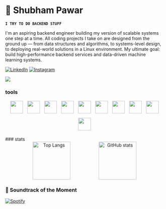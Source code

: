 # 🐹 Shubham Pawar

**`I TRY TO DO BACKEND STUFF `**

I'm an aspiring backend engineer building my version of scalable systems one step at a time. All coding projects I take on are designed from the ground up — from data structures and algorithms, to systems-level design, to deploying real-world solutions in a Linux environment. My ultimate goal: build high-performance backend services and data-driven machine learning systems.

<p align="left">
   <a href="https://www.linkedin.com/in/shubham-pawar-2k04" target="_blank">
      <img alt="LinkedIn" title="Connect on LinkedIn" src="https://img.shields.io/badge/LinkedIn-1A4D8F?style=for-the-badge&logo=linkedin&logoColor=white"/></a>
   <a href="https://www.instagram.com/shubham_2k04/" target="_blank">
      <img alt="Instagram" title="Follow on Instagram" src="https://img.shields.io/badge/Instagram-A81968?style=for-the-badge&logo=instagram&logoColor=white"/></a>
</p>
<!-- External Social Links: Uncomment when needed -->

<!--

<p align="left">

  <a href="https://x.com/YOUR_HANDLE" target="_blank">

    <img alt="Twitter / X" title="Follow on Twitter" src="https://custom-icon-badges.demolab.com/badge/Twitter-000000?style=for-the-badge&logo=x&logoColor=white"/></a>

  <a href="https://www.threads.net/@YOUR_HANDLE" target="_blank">

    <img alt="Threads" title="Follow on Threads" src="https://custom-icon-badges.demolab.com/badge/Threads-000000?style=for-the-badge&logo=threads&logoColor=white"/></a>

  <a href="https://www.facebook.com/YOUR_HANDLE" target="_blank">

    <img alt="Facebook" title="Follow on Facebook" src="https://custom-icon-badges.demolab.com/badge/Facebook-1877F2?style=for-the-badge&logo=facebook&logoColor=white"/></a>

  <a href="https://www.youtube.com/c/YOUR_HANDLE" target="_blank">

    <img alt="YouTube" title="Subscribe to my YouTube" src="https://custom-icon-badges.demolab.com/badge/YouTube-FF0000?style=for-the-badge&logo=youtube&logoColor=white"/></a>

  <a href="https://medium.com/@YOUR_HANDLE" target="_blank">

    <img alt="Medium" title="Follow on Medium" src="https://custom-icon-badges.demolab.com/badge/Medium-00AB6C?style=for-the-badge&logo=medium&logoColor=white"/></a>

  <a href="https://dev.to/YOUR_HANDLE" target="_blank">

    <img alt="Dev.to" title="Follow on Dev.to" src="https://custom-icon-badges.demolab.com/badge/Dev.to-0A0A0A?style=for-the-badge&logo=dev.to&logoColor=white"/></a>

</p>

-->

<img src="https://raw.githubusercontent.com/shubh4m-2k04/shubh4m-2k04/main/output/github-snake-dark.svg" />

### tools
<!-- Tools & Languages -->
<div align="center" style="display: flex; justify-content: center; flex-wrap: wrap; gap: 10px;">
  <img src="https://cdn.jsdelivr.net/gh/devicons/devicon/icons/python/python-original.svg" width="40px" style="margin:2px;" />
  <img src="https://cdn.jsdelivr.net/gh/devicons/devicon/icons/cplusplus/cplusplus-original.svg" width="40px" style="margin:2px;" />
  <img src="https://cdn.jsdelivr.net/gh/devicons/devicon/icons/fastapi/fastapi-original.svg" width="40px" style="margin:2px;" />
  <img src="https://cdn.jsdelivr.net/gh/devicons/devicon/icons/mysql/mysql-original.svg" width="40px" style="margin:2px;" />
  <img src="https://cdn.jsdelivr.net/gh/devicons/devicon/icons/postgresql/postgresql-original.svg" width="40px" style="margin:2px;" />
  <img src="https://cdn.jsdelivr.net/gh/devicons/devicon/icons/linux/linux-original.svg" width="40px" style="margin:2px;" />
  <img src="https://api.iconify.design/skill-icons/bash-dark.svg" width="40px" style="margin:2px;" />
  <img src="https://cdn.jsdelivr.net/gh/devicons/devicon/icons/git/git-original.svg" width="40px" style="margin:2px;" />
  <img src="https://api.iconify.design/skill-icons/github-dark.svg" width="40px" style="margin:2px;" />
  <img src="https://api.iconify.design/skill-icons/cmake-dark.svg" width="40px" style="margin:2px;" />
</div>

<br/>
### stats
<!-- Stats Cards -->
<div align="center" style="display: flex; justify-content: center; gap: 10px; flex-wrap: nowrap; overflow-x: auto;">
  <img src="https://github-readme-stats.vercel.app/api/top-langs/?username=shubh4m-2k04&layout=compact&theme=noctis_minimus" 
       alt="Top Langs" style="height:120px; min-width:200px; max-width:45%;"/>
  <img src="https://github-readme-stats.vercel.app/api?username=shubh4m-2k04&show_icons=true&theme=noctis_minimus" 
       alt="GitHub stats" style="height:120px; min-width:200px; max-width:45%;"/>
</div>





### 🎵 Soundtrack of the Moment


[![Spotify](https://novatorem.visualbean.vercel.app/api/spotify)](https://open.spotify.com/user/31urtnhjhdtd5g5faxzwestvqylm)










<!-- ![GitHub Streak](https://streak-stats.demolab.com?user=shubh4m-2k04&theme=gruvbox&border_radius=4.5) -->
